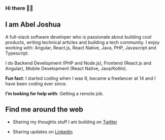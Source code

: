 ### Hi there 👋🏾

## I am Abel Joshua

A full-stack software developer who is passionate about building cool products, writing technical articles and building a tech community. I enjoy working with: Angular, React.js, React Native, Java, PHP, Javascript and Typescript.

I do Backend Development (PHP and Node.js), Frontend (React.js and Angular), Mobile Development (React Native, Java/Kotlin).
<!--
I am proficient in the following programing languages: Javascript, Typescript, Java, PHP and Python.
-->

**Fun fact**: I started coding when I was 9, became a freelancer at 14 and I have been coding ever since.


**I’m looking for help with**: Getting a remote job.


## Find me around the web

* Sharing my thoughts stuff I am building on [Twitter](https://twitter.com/iamabeljoshua)

* Sharing updates on [Linkedin](https://linkedin.com/in/iamabeljoshua)

<!--

## ⚡️ What I do:

* Senior Full-Stack Developer.

* Co-founder Clique.ng

* Open-source Developer

* Host of Python Book Club.

-->

<!--
**iamabeljoshua/iamabeljoshua** is a ✨ _special_ ✨ repository because its `README.md` (this file) appears on your GitHub profile.

Here are some ideas to get you started:

- 🔭 I’m currently working on ...
- 🌱 I’m currently learning ...
- 👯 I’m looking to collaborate on ...
-  ...
- ...
- 📫 How to reach me: ...
- 😄 Pronouns: ...
- ⚡ Fun fact: ...
-->
